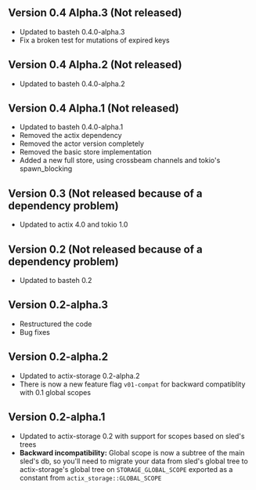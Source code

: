 ## Version 0.4 Alpha.3 (Not released)
- Updated to basteh 0.4.0-alpha.3
- Fix a broken test for mutations of expired keys

## Version 0.4 Alpha.2 (Not released)
- Updated to basteh 0.4.0-alpha.2

## Version 0.4 Alpha.1 (Not released)
- Updated to basteh 0.4.0-alpha.1
- Removed the actix dependency
- Removed the actor version completely
- Removed the basic store implementation
- Added a new full store, using crossbeam channels and tokio's spawn_blocking

## Version 0.3 (Not released because of a dependency problem)
- Updated to actix 4.0 and tokio 1.0

## Version 0.2 (Not released because of a dependency problem)
- Updated to basteh 0.2

## Version 0.2-alpha.3
- Restructured the code
- Bug fixes

## Version 0.2-alpha.2
- Updated to actix-storage 0.2-alpha.2
- There is now a new feature flag `v01-compat` for backward compatiblity with 0.1 global scopes

## Version 0.2-alpha.1
- Updated to actix-storage 0.2 with support for scopes based on sled's trees
- **Backward incompatibility:** Global scope is now a subtree of the main sled's db, so you'll need to migrate your data from sled's global tree to actix-storage's global tree on `STORAGE_GLOBAL_SCOPE` exported as a constant from `actix_storage::GLOBAL_SCOPE`
